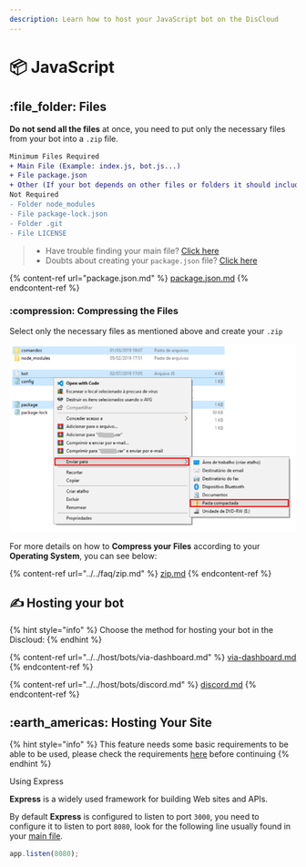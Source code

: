 ```yaml
---
description: Learn how to host your JavaScript bot on the DisCloud
---
```


# 📦 JavaScript

## :file\_folder: Files

**Do not send all the files** at once, you need to put only the necessary files from your bot into a `.zip` file.

```diff
Minimum Files Required
+ Main File (Example: index.js, bot.js...)
+ File package.json
+ Other (If your bot depends on other files or folders it should include)
Not Required
- Folder node_modules
- File package-lock.json
- Folder .git
- File LICENSE
```

> * Have trouble finding your main file? [Click here](../../faq/arquivo-principal.md#arquivos-principais-gerais)
> * Doubts about creating your `package.json` file? [Click here](package.json.md)

{% content-ref url="package.json.md" %}
[package.json.md](package.json.md)
{% endcontent-ref %}

### :compression: Compressing the Files

Select only the necessary files as mentioned above and create your `.zip`

![](<../../../.gitbook/assets/image (36).png>)

For more details on how to **Compress your Files** according to your **Operating System**, you can see below:

{% content-ref url="../../faq/zip.md" %}
[zip.md](../../faq/zip.md)
{% endcontent-ref %}

## ✍ Hosting your bot

{% hint style="info" %}
Choose the method for hosting your bot in the Discloud:
{% endhint %}

{% content-ref url="../../host/bots/via-dashboard.md" %}
[via-dashboard.md](../../host/bots/via-dashboard.md)
{% endcontent-ref %}

{% content-ref url="../../host/bots/discord.md" %}
[discord.md](../../host/bots/discord.md)
{% endcontent-ref %}

## :earth\_americas: Hosting Your Site

{% hint style="info" %}
This feature needs some basic requirements to be able to be used, please check the requirements [here](../../host/sites/#requirements) before continuing
{% endhint %}

Using Express

**Express** is a widely used framework for building Web sites and APIs.

By default **Express** is configured to listen to port `3000`, you need to configure it to listen to port `8080`, look for the following line usually found in your [main file](../../faq/arquivo-principal.md).

```javascript
app.listen(8080);
```

